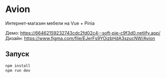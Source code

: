 # Avion

Интернет-магазин мебели на Vue + Pinia

Демо: https://66462159232743cdc2fd02c4--soft-pie-c9f3d0.netlify.app/
Дизайн: https://www.figma.com/file/EJerFs9YOizbHdA3szucNW/Avion

## Запуск

```sh
npm install
npm run dev
```
